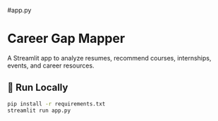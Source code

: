 #app.py
# Career Gap Mapper

A Streamlit app to analyze resumes, recommend courses, internships, events, and career resources.

## 🚀 Run Locally
```bash
pip install -r requirements.txt
streamlit run app.py
